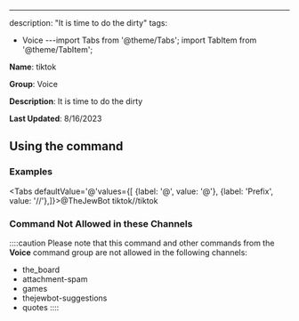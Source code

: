 ---
description: "It is time to do the dirty"
tags:
  - Voice
---import Tabs from '@theme/Tabs';
import TabItem from '@theme/TabItem';

**Name**: tiktok

**Group**: Voice

**Description**: It is time to do the dirty

**Last Updated**: 8/16/2023

## Using the command

### Examples
<Tabs defaultValue='@'values={[ {label: '@', value: '@'}, {label: 'Prefix', value: '//'},]}><TabItem value='@'>@TheJewBot tiktok</TabItem><TabItem value='//'>//tiktok</TabItem></Tabs>

### Command Not Allowed in these Channels
::::caution Please note that this command and other commands from the **Voice** command group are not allowed in the following channels:
- the_board
- attachment-spam
- games
- thejewbot-suggestions
- quotes
::::